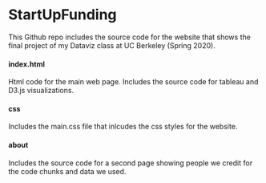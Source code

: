 # StartUpFunding

This Github repo includes the source code for the website that shows the final project of my Dataviz class at UC Berkeley (Spring 2020). 

#### index.html
Html code for the main web page. Includes the source code for tableau and D3.js visualizations.

#### css
Includes the main.css file that inlcudes the css styles for the website.

#### about
Includes the source code for a second page showing people we credit for the code chunks and data we used. 
